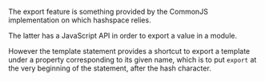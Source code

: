 The export feature is something provided by the CommonJS implementation on which hashspace relies.

The latter has a JavaScript API in order to export a value in a module.

However the template statement provides a shortcut to export a template under a property corresponding to its given name, which is to put `export` at the very beginning of the statement, after the hash character.
